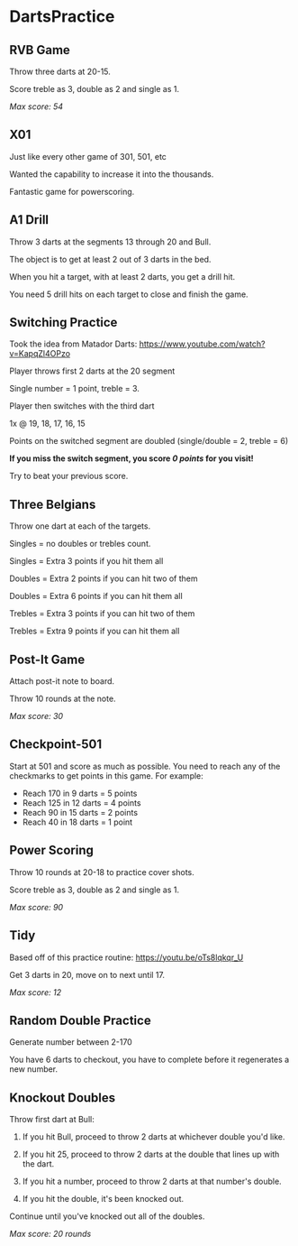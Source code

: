 # DartsPractice

## RVB Game

Throw three darts at 20-15. 

Score treble as 3, double as 2 and single as 1.

*Max score: 54*

## X01
Just like every other game of 301, 501, etc

Wanted the capability to increase it into the thousands.

Fantastic game for powerscoring.

## A1 Drill

Throw 3 darts at the segments 13 through 20 and Bull.

The object is to get at least 2 out of 3 darts in the bed.

When you hit a target, with at least 2 darts, you get a drill hit.

You need 5 drill hits on each target to close and finish the game.

## Switching Practice

Took the idea from Matador Darts: https://www.youtube.com/watch?v=KapqZl4OPzo

Player throws first 2 darts at the 20 segment

Single number = 1 point, treble = 3.


Player then switches with the third dart

1x @ 19, 18, 17, 16, 15

Points on the switched segment are doubled (single/double = 2, treble = 6)

**If you miss the switch segment, you score *0 points* for you visit!**

Try to beat your previous score.

## Three Belgians

Throw one dart at each of the targets.

Singles = no doubles or trebles count.

Singles = Extra 3 points if you hit them all

Doubles = Extra 2 points if you can hit two of them

Doubles = Extra 6 points if you can hit them all

Trebles = Extra 3 points if you can hit two of them

Trebles = Extra 9 points if you can hit them all

## Post-It Game

Attach post-it note to board. 

Throw 10 rounds at the note.

*Max score: 30*

## Checkpoint-501
Start at 501 and score as much as possible.
You need to reach any of the checkmarks to get points in this game.
For example:
- Reach 170 in 9 darts = 5 points
- Reach 125 in 12 darts = 4 points
- Reach 90 in 15 darts = 2 points
- Reach 40 in 18 darts = 1 point

## Power Scoring

Throw 10 rounds at 20-18 to practice cover shots.

Score treble as 3, double as 2 and single as 1.

*Max score: 90*


## Tidy

Based off of this practice routine: https://youtu.be/oTs8lqkqr_U

Get 3 darts in 20, move on to next until 17.

*Max score: 12*

## Random Double Practice

Generate number between 2-170

You have 6 darts to checkout, you have to complete before it regenerates a new number.

## Knockout Doubles

Throw first dart at Bull:

1. If you hit Bull, proceed to throw 2 darts at whichever double you'd like.

1. If you hit 25, proceed to throw 2 darts at the double that lines up with the dart.

1. If you hit a number, proceed to throw 2 darts at that number's double.

1. If you hit the double, it's been knocked out.

Continue until you've knocked out all of the doubles.

*Max score: 20 rounds*
